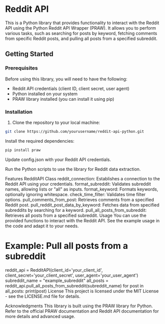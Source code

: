 # Reddit API

This is a Python library that provides functionality to interact with the Reddit API using the Python Reddit API Wrapper (PRAW). It allows you to perform various tasks, such as searching for posts by keyword, fetching comments from specific Reddit posts, and pulling all posts from a specified subreddit.

## Getting Started

### Prerequisites

Before using this library, you will need to have the following:

- Reddit API credentials (client ID, client secret, user agent)
- Python installed on your system
- PRAW library installed (you can install it using pip)

### Installation

1. Clone the repository to your local machine:

```bash
git clone https://github.com/yourusername/reddit-api-python.git
```

Install the required dependencies:
```bash
pip install praw
```
Update config.json with your Reddit API credentials.

Run the Python scripts to use the library for Reddit data extraction.

Features
RedditAPI Class
reddit_connection: Establishes a connection to the Reddit API using your credentials.
format_subreddit: Validates subreddit names, allowing lists or "all" as inputs.
format_keyword: Formats keywords, optionally ignoring whitespace.
check_time_filter: Validates time filter options.
pull_comments_from_post: Retrieves comments from a specified Reddit post.
pull_reddit_post_data_by_keyword: Fetches data from specified subreddits by searching for a keyword.
pull_all_posts_from_subreddit: Retrieves all posts from a specified subreddit.
Usage
You can use the provided functions to interact with the Reddit API. See the example usage in the code and adapt it to your needs.

# Example: Pull all posts from a subreddit
reddit_api = RedditAPI(client_id='your_client_id', client_secret='your_client_secret', user_agent='your_user_agent')
subreddit_name = "example_subreddit"
all_posts = reddit_api.pull_all_posts_from_subreddit(subreddit_name)
for post in all_posts:
    print(post)
License
This project is licensed under the MIT License - see the LICENSE.md file for details.

Acknowledgments
This library is built using the PRAW library for Python.
Refer to the official PRAW documentation and Reddit API documentation for more details and advanced usage.
